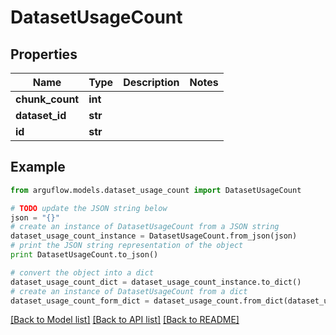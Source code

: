 # DatasetUsageCount


## Properties

Name | Type | Description | Notes
------------ | ------------- | ------------- | -------------
**chunk_count** | **int** |  | 
**dataset_id** | **str** |  | 
**id** | **str** |  | 

## Example

```python
from arguflow.models.dataset_usage_count import DatasetUsageCount

# TODO update the JSON string below
json = "{}"
# create an instance of DatasetUsageCount from a JSON string
dataset_usage_count_instance = DatasetUsageCount.from_json(json)
# print the JSON string representation of the object
print DatasetUsageCount.to_json()

# convert the object into a dict
dataset_usage_count_dict = dataset_usage_count_instance.to_dict()
# create an instance of DatasetUsageCount from a dict
dataset_usage_count_form_dict = dataset_usage_count.from_dict(dataset_usage_count_dict)
```
[[Back to Model list]](../README.md#documentation-for-models) [[Back to API list]](../README.md#documentation-for-api-endpoints) [[Back to README]](../README.md)


